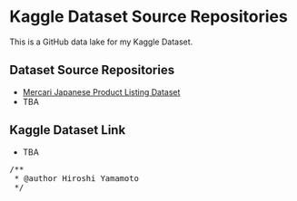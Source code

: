 # Kaggle Dataset Source Repositories

This is a GitHub data lake for my Kaggle Dataset.

## Dataset Source Repositories

- [Mercari Japanese Product Listing Dataset](./mercari-jp)
- TBA

## Kaggle Dataset Link

- TBA


<pre>/**
 * @author Hiroshi Yamamoto
 */</pre>
